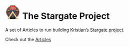 # ![Stargate Command](images/Stargate_Command_48.png "Stargate Command") The Stargate Project

A set of Articles to run building [Kristian’s Stargate project](https://thestargateproject.com/).

Check out the [Articles](articles/intro.md)
